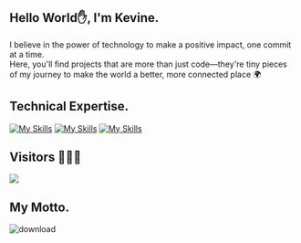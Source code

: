            
 ## Hello World✋, I'm Kevine.
 I believe in the power of technology to make a positive impact, one commit at a time.</br> 
 Here, you'll find projects that are more than just code—they're tiny pieces of my journey to make the world a better, more connected place 🌍

 
<!---
Kevinemug/Kevinemug is a ✨ special ✨ repository because its `README.md` (this file) appears on your GitHub profile.  
You can click the Preview link to take a look at your changes. 
--->  


## Technical Expertise.
[![My Skills](https://skillicons.dev/icons?i=js,html,css,php,react,laravel)](https://skillicons.dev) 
[![My Skills](https://skillicons.dev/icons?i=java,figma&theme=light)](https://skillicons.dev)
[![My Skills](https://skillicons.dev/icons?i=nodejs,tailwind,c,typescript,angular,nestjs,jest,docker,postgresql,mongodb)](https://skillicons.dev)


## Visitors 🧑‍🤝‍🧑

[![](https://visitcount.itsvg.in/api?id=Kevinemug&label=Profile%20Views&color=11&icon=7&pretty=true)](https://visitcount.itsvg.in)




## My Motto.

![download](https://user-images.githubusercontent.com/98740834/227730275-000d0dd8-2329-4c23-a483-1470c7489cff.png)
